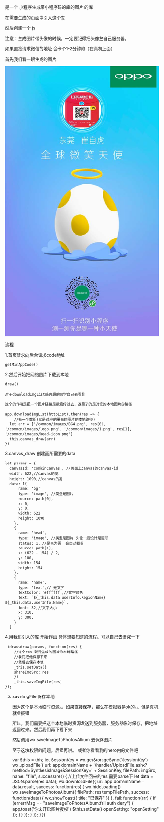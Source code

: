 是一个 小程序生成带小程序码的库的图片  的库

在需要生成的页面中引入这个库 

然后创建一个 js

注意：生成图片带头像的时候。一定要记得把头像放自己服务器。

如果直接请求微信的地址 会卡个1-2分钟的（在真机上面）



首先我们看一眼生成的图片




<img src="./demo.jpg">



流程


1.首页请求向后台请求code地址

	getMinAppCode()

2.然后开始把网络图片下载到本地

	draw()

	对于downloadImgList感兴趣的同学自己去看看

	这个的作用是把一个图片链接是数组传过去，返回了的是对应的本地图片的路径

	app.downloadImgList(httpList).then(res => {
		//搞一个数组(就是对应的要画的图片的本地路径)
	  let arr = ['/common/images/BG4.png', res[0], '/common/images/logo.png', '/common/images/1.png', res[1], '/common/images/head-icon.png']
	  this.canvas_draw(arr)
	})

3.canvas_draw 创建画所需要的data

	let params = {
	  canvasId: 'combinCanvas', //页面上canvas的canvas-id
	  width: 622,//canvas的宽
	  height: 1090,//canvas的高
	  data: [{
	      name: 'bg',
	      type: 'image', //类型是图片
	      source: path[0],
	      x: 0,
	      y: 0,
	      width: 622,
	      height: 1090
	    },
	    {
	      name: 'head',
	      type: 'image', //类型是图片 头像一般设计是圆形
	      status: 1, //是否为圆  会自动裁剪
	      source: path[1],
	      x: (622 - 154) / 2,
	      y: 100,
	      width: 154,
	      height: 154
	    },
	    {
	      name: 'name',
	      type: 'text',// 是文字
	      textColor: '#ffffff',//文字颜色
	      text: `${_this.data.userInfo.RegionName}  ${_this.data.userInfo.Name}`,
	      font: 32,//文字大小
	      x: 310,
	      y: 300,
	    }
	  ]
 

4.用我们引入的库 开始作画 具体想要知道的流程。可以自己去研究一下

	 idraw.draw(params, function(res) {
		//这个res 就是生成的图片的本地路径
		//我们把他保存下来
		//然后去保存本地
		_this.setData({
		shareImgSrc: res
		})
		_this.saveImgFile(res)
	});


5. saveImgFile 保存本地

	因为这个是本地临时资源。。如果直接保存，那么在模拟器是ok的。。但是真机就会报错

	所以。我们需要把这个本地临时资源发送到服务器，服务器临时保存，把地址返回过来。然后我们再下载下来

	然后调用wx.saveImageToPhotosAlbum 去保存图片

	至于这块权限的问题。后续再讲。 或者你看看我的hero内的文件吧

	var $this = this;
	let SessionKey = wx.getStorageSync('SessionKey')
	wx.uploadFile({
		url: app.domainName + '/handler/UploadFile.ashx?method=SynthesisImage&SessionKey=' + SessionKey,
		filePath: imgSrc,
		name: "file",
		success(res) {
			//上传文件回来的res 需要parse下
			let data = JSON.parse(res.data);
			wx.downloadFile({
			  url: app.domainName + data.result,
			  success: function(res) {
			    wx.hideLoading()
			    wx.saveImageToPhotosAlbum({
			      filePath: res.tempFilePath,
			      success: function(data) {
			        wx.showToast({
			          title: "已保存"
			        })
			      },
			      fail: function(err) {
			        if (err.errMsg == "saveImageToPhotosAlbum:fail auth deny") {
			          app.toast('你未开启图片授权')
			          $this.setData({
			            openSetting: "openSetting"
			          });
			        }
			      }
			    });
			  }
			});
		}
	})
